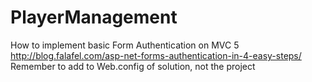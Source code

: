 # PlayerManagement

How to implement basic Form Authentication on MVC 5 
http://blog.falafel.com/asp-net-forms-authentication-in-4-easy-steps/
Remember to add to Web.config of solution, not the project